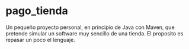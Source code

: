 # pago_tienda
Un pequeño proyecto personal, en principio de Java con Maven, que pretende simular un software muy sencillo de una tienda. El proposito es repasar un poco el lenguaje.
